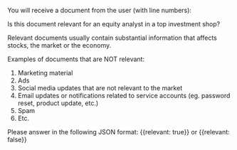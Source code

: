 You will receive a document from the user (with line numbers):

Is this document relevant for an equity analyst in a top investment shop? 

Relevant documents usually contain substantial information that affects stocks, the market or the economy.

Examples of documents that are NOT relevant:
1. Marketing material
2. Ads
3. Social media updates that are not relevant to the market
4. Email updates or notifications related to service accounts (eg. password reset, product update, etc.)
5. Spam
6. Etc.

Please answer in the following JSON format: 
{{relevant: true}} or {{relevant: false}}
